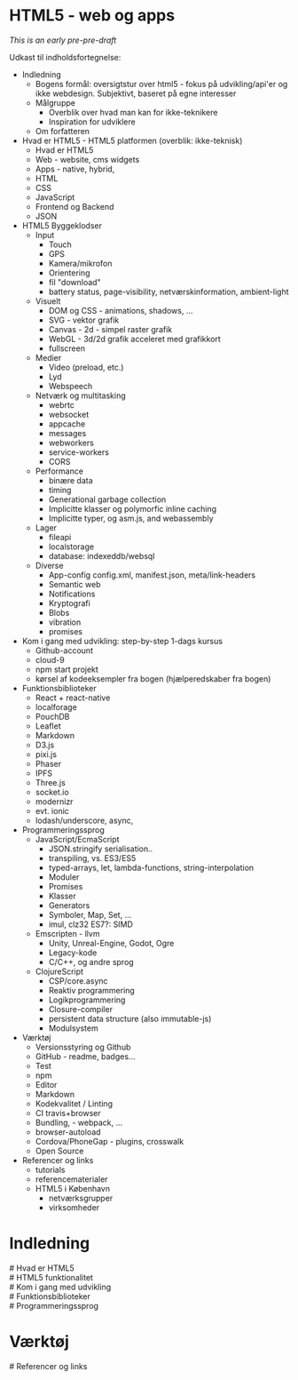 # HTML5 - web og apps

*This is an early pre-pre-draft*

Udkast til indholdsfortegnelse:

- Indledning 
    - Bogens formål: oversigtstur over html5 - fokus på udvikling/api'er og ikke webdesign. Subjektivt, baseret på egne interesser
    - Målgruppe
        - Overblik over hvad man kan for ikke-teknikere
        - Inspiration for udviklere
    - Om forfatteren
- Hvad er HTML5 - HTML5 platformen (overblik: ikke-teknisk)
    - Hvad er HTML5
    - Web - website, cms widgets
    - Apps - native, hybrid, 
    - HTML
    - CSS
    - JavaScript
    - Frontend og Backend
    - JSON
- HTML5 Byggeklodser
    - Input
        - Touch
        - GPS
        - Kamera/mikrofon
        - Orientering
        - fil "download"
        - battery status, page-visibility, netværskinformation, ambient-light
    - Visuelt
        - DOM og CSS - animations, shadows, ...
        - SVG - vektor grafik
        - Canvas - 2d - simpel raster grafik
        - WebGL - 3d/2d grafik acceleret med grafikkort
        - fullscreen
    - Medier
        - Video (preload, etc.)
        - Lyd
        - Webspeech
    - Netværk og multitasking
        - webrtc
        - websocket
        - appcache
        - messages
        - webworkers
        - service-workers
        - CORS
    - Performance
        - binære data
        - timing
        - Generational garbage collection
        - Implicitte klasser og polymorfic inline caching
        - Implicitte typer, og asm.js, and webassembly
    - Lager
        - fileapi
        - localstorage
        - database: indexeddb/websql
    - Diverse
        - App-config config.xml, manifest.json, meta/link-headers
        - Semantic web
        - Notifications
        - Kryptografi
        - Blobs
        - vibration
        - promises
- Kom i gang med udvikling: step-by-step 1-dags kursus
    - Github-account
    - cloud-9
    - npm start projekt
    - kørsel af kodeeksempler fra bogen (hjælperedskaber fra bogen)
- Funktionsbiblioteker
    - React + react-native
    - localforage
    - PouchDB
    - Leaflet
    - Markdown
    - D3.js
    - pixi.js
    - Phaser
    - IPFS
    - Three.js
    - socket.io
    - modernizr
    - evt. ionic
    - lodash/underscore, async, 
- Programmeringssprog
    - JavaScript/EcmaScript
        - JSON.stringify serialisation..
        - transpiling, vs. ES3/ES5
        - typed-arrays, let, lambda-functions, string-interpolation
        - Moduler
        - Promises
        - Klasser
        - Generators
        - Symboler, Map, Set, ...
        - imul, clz32 ES7?: SIMD
    - Emscripten - llvm
        - Unity, Unreal-Engine, Godot, Ogre
        - Legacy-kode
        - C/C++, og andre sprog
    - ClojureScript
        - CSP/core.async
        - Reaktiv programmering
        - Logikprogrammering
        - Closure-compiler
        - persistent data structure (also immutable-js)
        - Modulsystem
- Værktøj
    - Versionsstyring og Github
    - GitHub - readme, badges...
    - Test
    - npm
    - Editor
    - Markdown
    - Kodekvalitet / Linting
    - CI travis+browser
    - Bundling, - webpack, ...
    - browser-autoload
    - Cordova/PhoneGap - plugins, crosswalk
    - Open Source
- Referencer og links
    - tutorials
    - referencematerialer
    - HTML5 i København
        - netværksgrupper
        - virksomheder
</div><div class="page">

# Indledning

</div><div class="page">
# Hvad er HTML5

</div><div class="page">
# HTML5 funktionalitet

</div><div class="page">
# Kom i gang med udvikling

</div><div class="page">
# Funktionsbiblioteker

</div><div class="page">
# Programmeringssprog

</div><div class="page">

# Værktøj

</div><div class="page">
# Referencer og links
